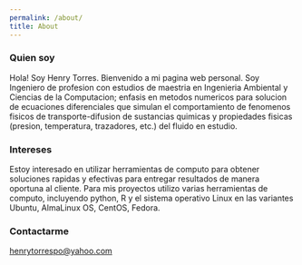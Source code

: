 ```yaml
---
permalink: /about/
title: About
---
```


### Quien soy

Hola! Soy Henry Torres. Bienvenido a mi pagina web personal. Soy Ingeniero de profesion con estudios de maestria en Ingenieria Ambiental y Ciencias de la Computacion; enfasis en metodos numericos para solucion de ecuaciones diferenciales que simulan el comportamiento de fenomenos fisicos de transporte-difusion de sustancias quimicas y propiedades fisicas (presion, temperatura, trazadores, etc.) del fluido en estudio.

### Intereses

Estoy interesado en utilizar herramientas de computo para obtener soluciones rapidas y efectivas para entregar resultados de manera oportuna al cliente. Para mis proyectos utilizo varias herramientas de computo, incluyendo python, R y el sistema operativo Linux en las variantes Ubuntu, AlmaLinux OS, CentOS, Fedora.

### Contactarme

[henrytorrespo@yahoo.com](mailto:henrytorrespo@yahoo.com)
